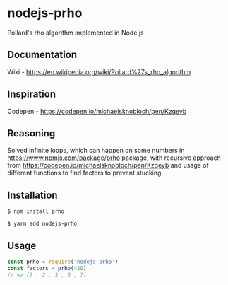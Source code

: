 # nodejs-prho
Pollard's rho algorithm implemented in Node.js

## Documentation
Wiki - https://en.wikipedia.org/wiki/Pollard%27s_rho_algorithm

## Inspiration
Codepen - https://codepen.io/michaelsknobloch/pen/Kzqeyb

## Reasoning
Solved infinite loops, which can happen on some numbers in https://www.npmjs.com/package/prho package, with recursive approach from https://codepen.io/michaelsknobloch/pen/Kzqeyb and usage of different functions to find factors to prevent stucking.

## Installation
```console
$ npm install prho
```
```console
$ yarn add nodejs-prho
```

## Usage
```js
const prho = require('nodejs-prho')
const factors = prho(420)
// => [2 , 2 , 3 , 5 , 7]
```
